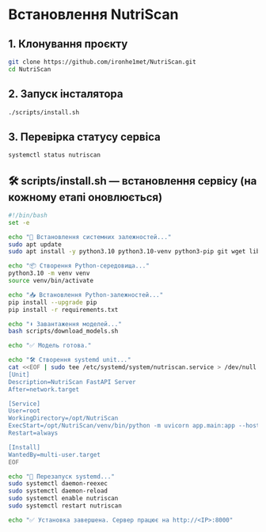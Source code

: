 # Встановлення NutriScan

## 1. Клонування проєкту
```bash
git clone https://github.com/ironhe1met/NutriScan.git
cd NutriScan
```
## 2. Запуск інсталятора
```bash
./scripts/install.sh
```
## 3. Перевірка статусу сервіса
```bash
systemctl status nutriscan
```

## 🛠 **scripts/install.sh** — встановлення сервісу (на кожному етапі оновлюється)

```bash
#!/bin/bash
set -e

echo "🔧 Встановлення системних залежностей..."
sudo apt update
sudo apt install -y python3.10 python3.10-venv python3-pip git wget libgl1

echo "📦 Створення Python-середовища..."
python3.10 -m venv venv
source venv/bin/activate

echo "📥 Встановлення Python-залежностей..."
pip install --upgrade pip
pip install -r requirements.txt

echo "⬇️ Завантаження моделей..."
bash scripts/download_models.sh

echo "✅ Модель готова."

echo "🛠️ Створення systemd unit..."
cat <<EOF | sudo tee /etc/systemd/system/nutriscan.service > /dev/null
[Unit]
Description=NutriScan FastAPI Server
After=network.target

[Service]
User=root
WorkingDirectory=/opt/NutriScan
ExecStart=/opt/NutriScan/venv/bin/python -m uvicorn app.main:app --host 0.0.0.0 --port 8000
Restart=always

[Install]
WantedBy=multi-user.target
EOF

echo "🔁 Перезапуск systemd..."
sudo systemctl daemon-reexec
sudo systemctl daemon-reload
sudo systemctl enable nutriscan
sudo systemctl restart nutriscan

echo "✅ Установка завершена. Сервер працює на http://<IP>:8000"

```
